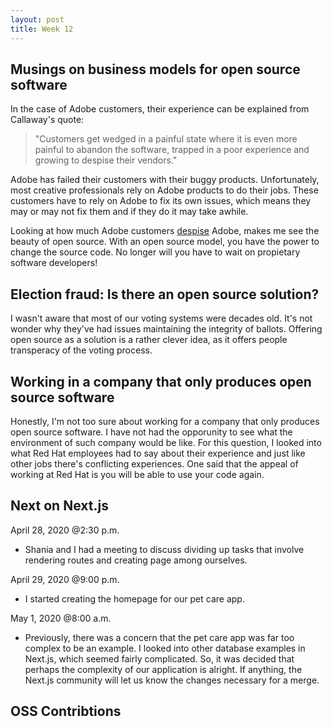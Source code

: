 ```yaml
---
layout: post
title: Week 12
---
```


Musings on business models for open source software
---

In the case of Adobe customers, their experience can be explained from Callaway's quote:

>"Customers get wedged in a painful state where it is even more painful to abandon the software, trapped in a poor experience and growing to despise their vendors."

Adobe has failed their customers with their buggy products. Unfortunately, most creative professionals rely on Adobe products to do their jobs. These customers have to rely on Adobe to fix its own issues, which means they may or may not fix them and if they do it may take awhile.

Looking at how much Adobe customers [despise](https://community.adobe.com/t5/get-started/adobe-your-products-suck/td-p/8138834?page=1) Adobe, makes me see the beauty of open source. With an open source model, you have the power to change the source code. No longer will you have to wait on propietary software developers!

Election fraud: Is there an open source solution?
---
I wasn't aware that most of our voting systems were decades old. It's not wonder why they've had issues maintaining the integrity of ballots. Offering open source as a solution is a rather clever idea, as it offers people transperacy of the voting process.

Working in a company that only produces open source software
---
Honestly, I'm not too sure about working for a company that only produces open source software. I have not had the opporunity to see what the environment of such company would be like. For this question, I looked into what Red Hat employees had to say about their experience and just like other jobs there's conflicting experiences. One said that the appeal of working at Red Hat is you will be able to use your code again. 

Next on Next.js
---

April 28, 2020 @2:30 p.m.
- Shania and I had a meeting to discuss dividing up tasks that involve rendering routes and creating page among ourselves.

April 29, 2020 @9:00 p.m.
- I started creating the homepage for our pet care app.

May 1, 2020 @8:00 a.m.
- Previously, there was a concern that the pet care app was far too complex to be an example. I looked into other database examples in Next.js, which seemed fairly complicated. So, it was decided that perhaps the complexity of our application is alright. If anything, the Next.js community will let us know the changes necessary for a merge.

OSS Contribtions
---

